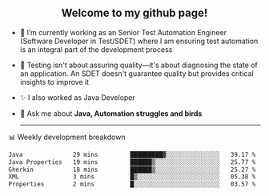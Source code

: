 <h2 align="center">Welcome to my github page!</h2>

- 🔭 I’m currently working as an Senior Test Automation Engineer (Software Developer in Test/SDET) where I am ensuring test automation is an integral part of the development process
- 🎩 Testing isn't about assuring quality—it's about diagnosing the state of an application. An SDET doesn't guarantee quality but provides critical insights to improve it
- ✨ I also worked as Java Developer
- 💬 Ask me about **Java, Automation struggles and birds**
  
  -------
  
📊 Weekly development breakdown

<!--START_SECTION:waka-->

```txt
Java              29 mins         █████████▓░░░░░░░░░░░░░░░   39.17 %
Java Properties   19 mins         ██████▒░░░░░░░░░░░░░░░░░░   25.77 %
Gherkin           18 mins         ██████▒░░░░░░░░░░░░░░░░░░   25.27 %
XML               3 mins          █▒░░░░░░░░░░░░░░░░░░░░░░░   05.38 %
Properties        2 mins          █░░░░░░░░░░░░░░░░░░░░░░░░   03.57 %
```

<!--END_SECTION:waka-->

